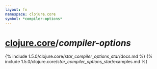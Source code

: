```yaml
---
layout: fn
namespace: clojure.core
symbol: *compiler-options*
---
```


# [clojure.core](../)/*compiler-options*

{% include 1.5.0/clojure.core/_star_compiler_options_star_/docs.md %}
{% include 1.5.0/clojure.core/_star_compiler_options_star_/examples.md %}

